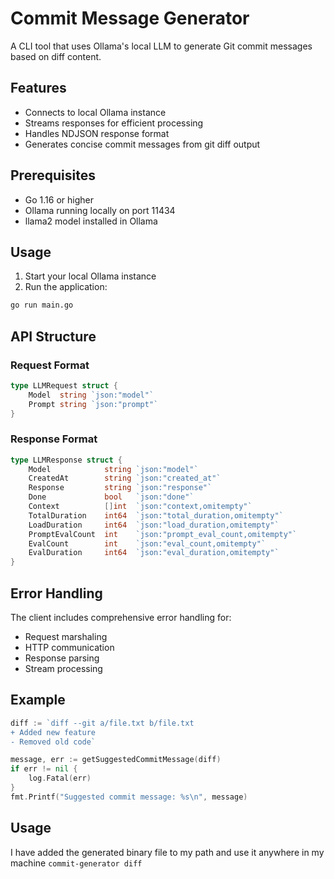 # Commit Message Generator

A CLI tool that uses Ollama's local LLM to generate Git commit messages based on diff content.

## Features

- Connects to local Ollama instance
- Streams responses for efficient processing
- Handles NDJSON response format
- Generates concise commit messages from git diff output

## Prerequisites

- Go 1.16 or higher
- Ollama running locally on port 11434
- llama2 model installed in Ollama

## Usage

1. Start your local Ollama instance
2. Run the application:

```bash
go run main.go
```

## API Structure

### Request Format

```go
type LLMRequest struct {
    Model  string `json:"model"`
    Prompt string `json:"prompt"`
}
```

### Response Format

```go
type LLMResponse struct {
    Model            string `json:"model"`
    CreatedAt        string `json:"created_at"`
    Response         string `json:"response"`
    Done             bool   `json:"done"`
    Context          []int  `json:"context,omitempty"`
    TotalDuration    int64  `json:"total_duration,omitempty"`
    LoadDuration     int64  `json:"load_duration,omitempty"`
    PromptEvalCount  int    `json:"prompt_eval_count,omitempty"`
    EvalCount        int    `json:"eval_count,omitempty"`
    EvalDuration     int64  `json:"eval_duration,omitempty"`
}
```

## Error Handling

The client includes comprehensive error handling for:
- Request marshaling
- HTTP communication
- Response parsing
- Stream processing

## Example

```go
diff := `diff --git a/file.txt b/file.txt
+ Added new feature
- Removed old code`

message, err := getSuggestedCommitMessage(diff)
if err != nil {
    log.Fatal(err)
}
fmt.Printf("Suggested commit message: %s\n", message)
```

## Usage
I have added the generated binary file to my path and use it anywhere in my machine
```commit-generator diff```
